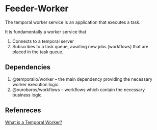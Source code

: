 # Feeder-Worker

The temporal worker service is an application that executes a task.

It is fundamentally a worker service that 

1. Connects to a temporal server
2. Subscribes to a task queue, awaiting new jobs (workflows) that are placed in the task queue.


## Dependencies
1. @temporalio/worker – the main dependency providing the necessary worker execution logic
2. @ouroboros/workflows – workflows which contain the necessary business logic.


## Refenreces
[What is a Temporal Worker?](https://docs.temporal.io/workers)

